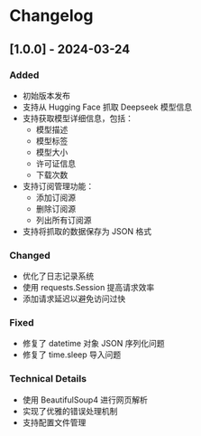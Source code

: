 # Changelog

## [1.0.0] - 2024-03-24

### Added
- 初始版本发布
- 支持从 Hugging Face 抓取 Deepseek 模型信息
- 支持获取模型详细信息，包括：
  - 模型描述
  - 模型标签
  - 模型大小
  - 许可证信息
  - 下载次数
- 支持订阅管理功能：
  - 添加订阅源
  - 删除订阅源
  - 列出所有订阅源
- 支持将抓取的数据保存为 JSON 格式

### Changed
- 优化了日志记录系统
- 使用 requests.Session 提高请求效率
- 添加请求延迟以避免访问过快

### Fixed
- 修复了 datetime 对象 JSON 序列化问题
- 修复了 time.sleep 导入问题

### Technical Details
- 使用 BeautifulSoup4 进行网页解析
- 实现了优雅的错误处理机制
- 支持配置文件管理 